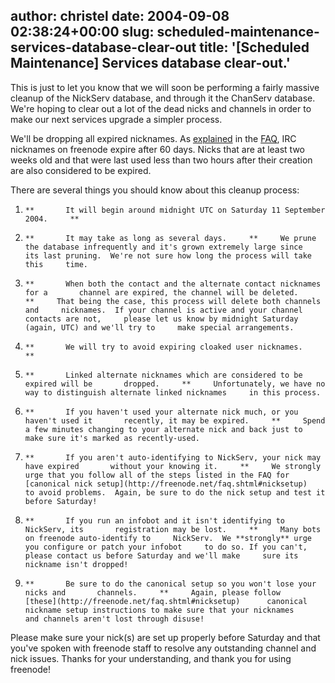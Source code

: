 author: christel
date: 2004-09-08 02:38:24+00:00
slug: scheduled-maintenance-services-database-clear-out
title: '[Scheduled Maintenance] Services database clear-out.'
---

This is just to let you know that we will soon be performing a fairly massive cleanup of the NickServ database, and through it the ChanServ database.  We're hoping to clear out a lot of the dead nicks and channels in order to make our next services upgrade a simpler process.

We'll be dropping all expired nicknames. As  [explained](http://freenode.net/faq.shtml#expirations)  in the  [FAQ](http://freenode.net/faq.shtml),  IRC nicknames on freenode expire after 60 days.  Nicks that are at least two weeks old and that were last used less than two hours after their creation are also considered to be expired.

There are several things you should know about this cleanup process:



	
  1.     **       It will begin around midnight UTC on Saturday 11 September 2004.     **

	
  2.     **       It may take as long as several days.     **     We prune the database infrequently and it's grown extremely large since     its last pruning.  We're not sure how long the process will take this     time.

	
  3.     **       When both the contact and the alternate contact nicknames for a       channel are expired, the channel will be deleted.     **     That being the case, this process will delete both channels and     nicknames.  If your channel is active and your channel contacts are not,     please let us know by midnight Saturday (again, UTC) and we'll try to     make special arrangements.

	
  4.     **       We will try to avoid expiring cloaked user nicknames.     **

	
  5.     **       Linked alternate nicknames which are considered to be expired will be       dropped.     **     Unfortunately, we have no way to distinguish alternate linked nicknames     in this process.

	
  6.     **       If you haven't used your alternate nick much, or you haven't used it       recently, it may be expired.     **     Spend a few minutes changing to your alternate nick and back just to     make sure it's marked as recently-used.

	
  7.     **       If you aren't auto-identifying to NickServ, your nick may have expired       without your knowing it.     **     We strongly urge that you follow all of the steps listed in the FAQ for      [canonical nick setup](http://freenode.net/faq.shtml#nicksetup)      to avoid problems.  Again, be sure to do the nick setup and test it     before Saturday!

	
  8.     **       If you run an infobot and it isn't identifying to NickServ, its       registration may be lost.     **     Many bots on freenode auto-identify to     NickServ.  We **strongly** urge you configure or patch your infobot     to do so. If you can't, please contact us before Saturday and we'll make     sure its nickname isn't dropped!

	
  9.     **       Be sure to do the canonical setup so you won't lose your nicks and       channels.     **     Again, please follow      [these](http://freenode.net/faq.shtml#nicksetup)      canonical nickname setup instructions to make sure that your nicknames     and channels aren't lost through disuse!


Please make sure your nick(s) are set up properly before Saturday and that you've spoken with freenode staff to resolve any outstanding channel and nick issues.  Thanks for your understanding, and thank you for using freenode!
